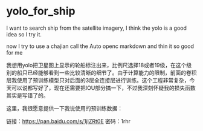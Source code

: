 # yolo_for_ship

I want to search ship from the satellite imagery, I think the yolo is a good idea so I try it.

now I try to use a chajian call the Auto openc markdown and thin it so good for me

我想用yolo把卫星图上显示的轮船标注出来，比例尺选择18或者19级，在这个级别的船只已经能够看到一些比较清晰的细节了。由于计算能力的限制，前面的卷积层我使用了预训练模型只对后面的3层全连接层进行训练。这个工程非常复杂，今天可以说都写好了，现在还需要把IOU部分搞一下，不过我深刻怀疑我的损失函数其实是写错了的。

这里，我很愿意提供一下我说使用的预训练数据：

链接：https://pan.baidu.com/s/1jIZRt0E 密码：1rhr
